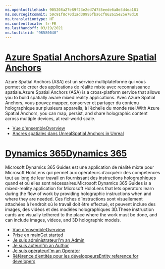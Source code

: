 ```yaml
---
ms.openlocfilehash: 905208a27e89f23e2ed7d755eede6a8e3d4ea181
ms.sourcegitcommit: 59c91f8c70d1ad30995fba6cf862615e25e78d10
ms.translationtype: HT
ms.contentlocale: fr-FR
ms.lasthandoff: 03/19/2021
ms.locfileid: "98580040"
---
```

# <a name="azure-spatial-anchors"></a>[<span data-ttu-id="d2bca-101">Azure Spatial Anchors</span><span class="sxs-lookup"><span data-stu-id="d2bca-101">Azure Spatial Anchors</span></span>](#tab/asa)

<span data-ttu-id="d2bca-102">Azure Spatial Anchors (ASA) est un service multiplateforme qui vous permet de créer des applications de réalité mixte avec reconnaissance spatiale.</span><span class="sxs-lookup"><span data-stu-id="d2bca-102">Azure Spatial Anchors (ASA) is a cross-platform service that allows you to build spatially aware mixed reality applications.</span></span> <span data-ttu-id="d2bca-103">Avec Azure Spatial Anchors, vous pouvez mapper, conserver et partager du contenu holographique sur plusieurs appareils, à l’échelle du monde réel.</span><span class="sxs-lookup"><span data-stu-id="d2bca-103">With Azure Spatial Anchors, you can map, persist, and share holographic content across multiple devices, at real-world scale.</span></span>

* [<span data-ttu-id="d2bca-104">Vue d'ensemble</span><span class="sxs-lookup"><span data-stu-id="d2bca-104">Overview</span></span>](/azure/spatial-anchors/overview) 
* [<span data-ttu-id="d2bca-105">Ancres spatiales dans Unreal</span><span class="sxs-lookup"><span data-stu-id="d2bca-105">Spatial Anchors in Unreal</span></span>](../unreal/unreal-azure-spatial-anchors.md) 

# <a name="dynamics-365"></a>[<span data-ttu-id="d2bca-106">Dynamics 365</span><span class="sxs-lookup"><span data-stu-id="d2bca-106">Dynamics 365</span></span>](#tab/D365)

<span data-ttu-id="d2bca-107">Microsoft Dynamics 365 Guides est une application de réalité mixte pour Microsoft HoloLens qui permet aux opérateurs d’acquérir des compétences tout au long de leur travail en fournissant des instructions holographiques quand et où elles sont nécessaires.</span><span class="sxs-lookup"><span data-stu-id="d2bca-107">Microsoft Dynamics 365 Guides is a mixed-reality application for Microsoft HoloLens that lets operators learn during the flow of work by providing holographic instructions when and where they are needed.</span></span> <span data-ttu-id="d2bca-108">Ces fiches d’instructions sont visuellement attachées à l’endroit où le travail doit être effectué, et peuvent inclure des images, des vidéos et des modèles holographiques 3D.</span><span class="sxs-lookup"><span data-stu-id="d2bca-108">These instruction cards are visually tethered to the place where the work must be done, and can include images, videos, and 3D holographic models.</span></span>

* [<span data-ttu-id="d2bca-109">Vue d'ensemble</span><span class="sxs-lookup"><span data-stu-id="d2bca-109">Overview</span></span>](/dynamics365/mixed-reality/guides/) 
* [<span data-ttu-id="d2bca-110">Prise en main</span><span class="sxs-lookup"><span data-stu-id="d2bca-110">Get started</span></span>](/dynamics365/mixed-reality/guides/get-started) 
* [<span data-ttu-id="d2bca-111">Je suis administrateur</span><span class="sxs-lookup"><span data-stu-id="d2bca-111">I'm an Admin</span></span>](/dynamics365/mixed-reality/guides/setup)
* [<span data-ttu-id="d2bca-112">Je suis auteur</span><span class="sxs-lookup"><span data-stu-id="d2bca-112">I'm an Author</span></span>](/dynamics365/mixed-reality/guides/authoring-overview) 
* [<span data-ttu-id="d2bca-113">Je suis opérateur</span><span class="sxs-lookup"><span data-stu-id="d2bca-113">I'm an Operator</span></span>](/dynamics365/mixed-reality/guides/operator-overview) 
* [<span data-ttu-id="d2bca-114">Référence d’entités pour les développeurs</span><span class="sxs-lookup"><span data-stu-id="d2bca-114">Entity reference for developers</span></span>](/dynamics365/mixed-reality/guides/developer-entity-reference)